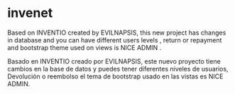 # invenet
 Based on INVENTIO created by EVILNAPSIS, this new project has changes in database and you can have different users levels , return or repayment and bootstrap theme used on views is NICE ADMIN .  
 
Basado en INVENTIO creado por EVILNAPSIS, este nuevo proyecto tiene cambios en la base de datos y puedes tener diferentes niveles de usuarios, Devolución o reembolso el tema de bootstrap usado en las vistas es NICE ADMIN.


